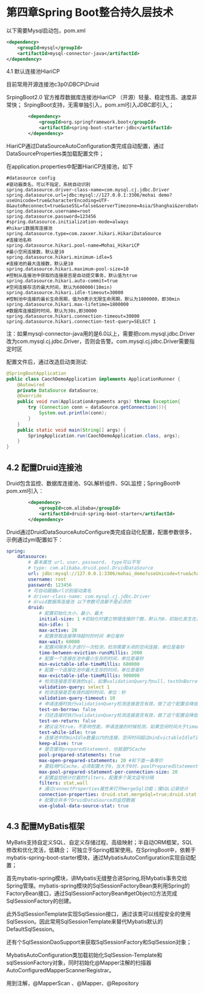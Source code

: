 # 第四章Spring Boot整合持久层技术

以下需要Mysql启动包，pom.xml

```xml
<dependency>
    <groupId>mysql</groupId>
    <artifactId>mysql-connector-java</artifactId>
</dependency>
```

4.1 默认连接池HiariCP

目前常用开源连接池c3p0\DBCP\Druid

SrpingBoot2.0 官方推荐数据库连接池HiariCP （开源）轻量、稳定性高、速度非常快；
SrpingBoot支持，无需单独引入，pom.xml引入JDBC即引入,；
```xml
        <dependency>
            <groupId>org.springframework.boot</groupId>
            <artifactId>spring-boot-starter-jdbc</artifactId>
        </dependency>
```
HiariCP通过DataSourceAutoConfiguration类完成自动配置，通过DataSourceProperties类加载配置文件；

在application.properties中配置HiariCP连接池，如下

```properties
#datasource config
#驱动器类名，可以不指定，系统自动识别
spring.datasource.driver-class-name=com.mysql.cj.jdbc.Driver
spring.datasource.url=jdbc:mysql://127.0.0.1:3306/mohai demo?useUnicode=true&characterEncoding=UTF-8&autoReconnect=true&useSSL=false&serverTimezone=Asia/Shanghai&zeroDateTimeBehavior=convertToNull
spring.datasource.username=root
spring.datasource.password=123456
#spring.datasource.initialization-mode=always
#hikari数据库连接池
spring.datasource.type=com.zaxxer.hikari.HikariDataSource
#连接池名称
spring.datasource.hikari.pool-name=Mohai_HikariCP
#最小空闲连接数，默认是10
spring.datasource.hikari.minimum-idle=5
#连接池的最大连接数，默认是10
spring.datasource.hikari.maximum-pool-size=10
#控制从连接池中获取的连接是否是自动提交事务，默认值为true
spring.datasource.hikari.auto-commit=true
#空闲连接存活的最大时间，默认为600000(10min)
spring.datasource.hikari.idle-timeout=30000
#控制池中连接的最长生命周期，值为0表示无限生命周期，默认为1800000，即30min
spring.datasource.hikari.max-lifetime=1800000
#数据库连接超时时间，默认为30s,即30000
spring.datasource.hikari.connection-timeout=30000
spring.datasource.hikari.connection-test-query=SELECT 1
```
注：如果mysql-connector-java用的是6.0以上，需要把com.mysql.jdbc.Driver改为com.mysql.cj.jdbc.Driver，否则会告警。com.mysql.cj.jdbc.Driver需要指定时区

配置文件后，通过改造启动类测试:
```java
@SpringBootApplication
public class CaochDemoApplication implements ApplicationRunner {
    @Autowired
    private DataSource dataSource;
    @Override
    public void run(ApplicationArguments args) throws Exception{
        try (Connection conn = dataSource.getConnection()){
            System.out.println(conn);
        }
    }
    public static void main(String[] args) {
        SpringApplication.run(CaochDemoApplication.class, args);
    }
}
```

## 4.2 配置Druid连接池

Druid包含监控、数据库连接池、SQL解析组件、SQL监控；SpringBoot中pom.xml引入：

```xml
        <dependency>
            <groupId>com.alibaba</groupId>
            <artifactId>druid-spring-boot-starter</artifactId>
        </dependency>
```
Druid通过DruidDataSourceAutoConfigure类完成自动化配置，配置参数很多，示例通过yml配置如下：

```yml
spring:
    datasource:
        # 基本属性 url、user、password， type可以不写
        # type: com.alibaba.druid.pool.DruidDataSource
        url: jdbc:mysql://127.0.0.1:3306/mohai_demo?useUnicode=true&characterEncoding=UTF-8&autoReconnect=true&useSSL=true&serverTimezone=Asia/Shanghai&zeroDateTimeBehavior=convertToNull
        username: root
        password: 123456
        # 可自动跟据url识别驱动类名
        # driver-class-name: com.mysql.cj.jdbc.Driver
        # druid数据库连接池 以下参数可选都不是必须的
        druid:
            # 配置初始化大小、最小、最大
            initial-size: 1 #初始化时建立物理连接的个数，默认为0，初始化发生在显示调用init方法，或者第一次getConnection时
            min-idle: 1
            max-active: 20
            # 配置获取连接等待超时的时间 单位毫秒
            max-wait: 60000
            # 配置间隔多久才进行一次检测，检测需要关闭的空闲连接，单位是毫秒
            time-between-eviction-runsMillis: 2000
            # 配置一个连接在池中最小生存的时间，单位是毫秒
            min-evictable-idle-timeMillis: 600000
            # 配置一个连接在池中最大生存的时间，单位是毫秒
            max-evictable-idle-timeMillis: 900000
            # 检测连接是否有效的sql，如果validationQuery为null，testOnBorrow、testOnReturn、testWhileIdle都不会起作用
            validation-query: select 1
            # 检测连接是否有效的超时时间，单位：秒
            validation-query-timeout: 10
            # 申请连接时执行validationQuery检测连接是否有效，做了这个配置会降低性能
            test-on-borrow: false
            # 归还连接时执行validationQuery检测连接是否有效，做了这个配置会降低性能
            test-on-return: false
            # 建议设为true，不影响性能，申请连接的时候检测，如果空闲时间大于timeBetweenEvictionRunsMillis，执行validationQuery检测连接是否有效
            test-while-idle: true
            # 连接池中的minIdle数量以内的连接，空闲时间超过minEvictableIdleTimeMillis，则会执行keepAlive操作
            keep-alive: true
            # 是否缓存preparedStatement，也就是PSCache
            pool-prepared-statements: true
            max-open-prepared-statements: 20 #和下面一条等价
            # 要启用PSCache，必须配置大于0，当大于0时，poolPreparedStatements自动触发修改为true
            max-pool-prepared-statement-per-connection-size: 20
            # 配置监控统计拦截的filters，配置多个英文逗号分隔
            filters: stat,wall
            # 通过connectProperties属性来打开mergeSql功能；慢SQL记录统计
            connection-properties: druid.stat.mergeSql=true;druid.stat.slowSqlMillis=5000
            # 配置合并多个DruidDataSource的监控数据
            use-global-data-source-stat: true
```

## 4.3 配置MyBatis框架
MyBatis支持自定义SQL、自定义存储过程、高级映射；半自动ORM框架，SQL修改和优化灵活，低耦合；
可独立于Spring框架使用。在SpringBoot中，依赖于mybatis-spring-boot-starter模块，通过MybatisAutoConfiguration实现自动配置；

首先mybatis-spring模块，讲Mybatis无缝整合进Spring,将Mybatis事务交给Spring管理。mybatis-spring模块的SqlSessionFactoryBean类利用Spring的FactoryBean接口，通过SqlSessionFactoryBean#getObject()方法完成SqlSessionFactory的创建。

此外SqlSessionTemplate实现SqlSession接口，通过该类可以线程安全的使用SqlSession。因此常用SqlSessionTemplate来替代Mybatis默认的DefaultSqlSession。

还有个SqlSessionDaoSupport来获取SqlSessionFactory和SqlSession对象；


MybatisAutoConfiguration类加载初始化SqlSession-Template和sqlSessionFactory对象，同时初始化@Mapper注解的扫描器AutoConfiguredMapperScannerRegistrar。

用到注解，@MapperScan 、@Mapper、@Repository


